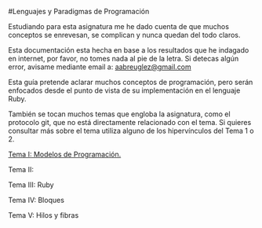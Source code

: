 #Lenguajes y Paradigmas de Programación

Estudiando para esta asignatura me he dado cuenta de que muchos conceptos se enrevesan, se complican y nunca quedan del todo claros.

Esta documentación esta hecha en base a los resultados que he indagado en internet, por favor, no tomes nada al pie de la letra.
Si detecas algún error, avisame mediante email a: aabreuglez@gmail.com

Esta guía pretende aclarar muchos conceptos de programación, pero serán enfocados desde el punto de vista de su implementación en el lenguaje Ruby.

También se tocan muchos temas que engloba la asignatura, como el protocolo git, que no está directamente relacionado con el tema. Si quieres consultar más sobre el tema utiliza alguno de los hipervínculos del Tema 1 o 2.

[Tema I: Modelos de Programación.](https://github.com/aabreuglez/ProgramingParadigmsandLanguages/blob/master/Tema1.md)

Tema II: 

Tema III: Ruby

Tema IV: Bloques

Tema V: Hilos y fibras